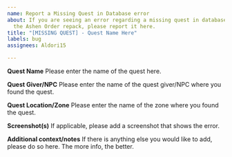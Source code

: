 ```yaml
---
name: Report a Missing Quest in Database error
about: If you are seeing an error regarding a missing quest in database while using
  the Ashen Order repack, please report it here.
title: "[MISSING QUEST] - Quest Name Here"
labels: bug
assignees: Aldori15

---
```


**Quest Name**
Please enter the name of the quest here.

**Quest Giver/NPC**
Please enter the name of the quest giver/NPC where you found the quest.

**Quest Location/Zone**
Please enter the name of the zone where you found the quest.

**Screenshot(s)**
If applicable, please add a screenshot that shows the error.

**Additional context/notes**
If there is anything else you would like to add, please do so here.  The more info, the better.

